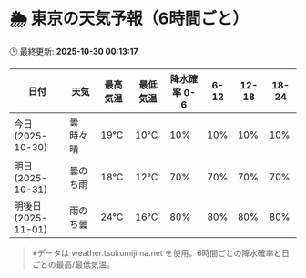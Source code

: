 # 🌦️ 東京の天気予報（6時間ごと）

🕒 最終更新: **2025-10-30 00:13:17**

| 日付 | 天気 | 最高気温 | 最低気温 | 降水確率 0-6 | 6-12 | 12-18 | 18-24 |
|------|------|----------|----------|------------|------|------|------|
| 今日 (2025-10-30) | 曇時々晴 | 19℃ | 10℃ | 10% | 10% | 10% | 10% |
| 明日 (2025-10-31) | 曇のち雨 | 18℃ | 12℃ | 70% | 70% | 70% | 70% |
| 明後日 (2025-11-01) | 雨のち曇 | 24℃ | 16℃ | 80% | 80% | 80% | 80% |

> ※データは weather.tsukumijima.net を使用。6時間ごとの降水確率と日ごとの最高/最低気温。
